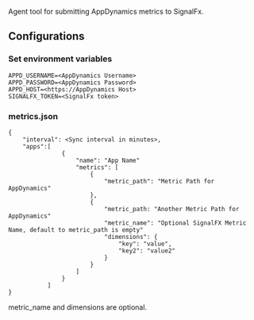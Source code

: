 Agent tool for submitting AppDynamics metrics to SignalFx.

## Configurations

### Set environment variables

```
APPD_USERNAME=<AppDynamics Username>
APPD_PASSWORD=<AppDynamics Password>
APPD_HOST=<https://AppDynamics Host>
SIGNALFX_TOKEN=<SignalFx token>
```

### metrics.json

```
{
    "interval": <Sync interval in minutes>,
    "apps":[
               {
                   "name": "App Name"
                   "metrics": [
                       {
                           "metric_path": "Metric Path for AppDynamics"
                       },
                       {
                           "metric_path: "Another Metric Path for AppDynamics"
                           "metric_name": "Optional SignalFX Metric Name, default to metric_path is empty"
                           "dimensions": {
                               "key": "value",
                               "key2": "value2"
                           }
                       }
                   ]
               }
           ]
}
```

metric_name and dimensions are optional.
